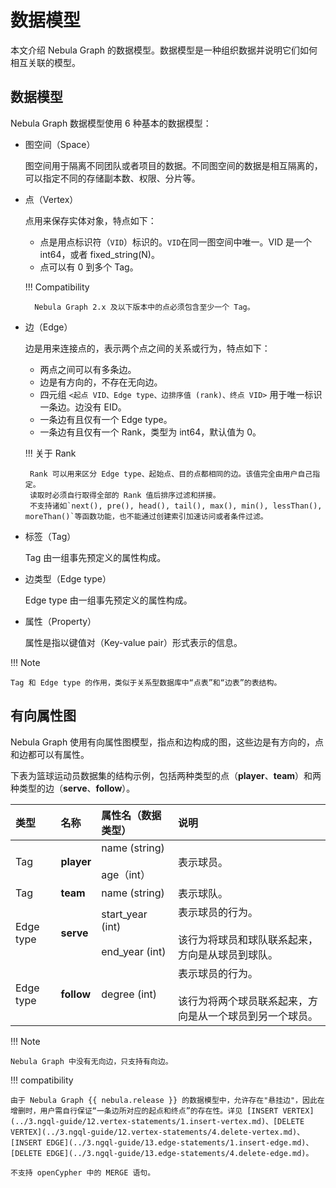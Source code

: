 # 数据模型

本文介绍 Nebula Graph 的数据模型。数据模型是一种组织数据并说明它们如何相互关联的模型。

## 数据模型

Nebula Graph 数据模型使用 6 种基本的数据模型：

- 图空间（Space）

  图空间用于隔离不同团队或者项目的数据。不同图空间的数据是相互隔离的，可以指定不同的存储副本数、权限、分片等。

- 点（Vertex）

  点用来保存实体对象，特点如下：

  - 点是用点标识符（`VID`）标识的。`VID`在同一图空间中唯一。VID 是一个 int64，或者 fixed_string(N)。
  - 点可以有 0 到多个 Tag。
  
  !!! Compatibility

        Nebula Graph 2.x 及以下版本中的点必须包含至少一个 Tag。

- 边（Edge）

  边是用来连接点的，表示两个点之间的关系或行为，特点如下：
  
  - 两点之间可以有多条边。
  - 边是有方向的，不存在无向边。
  - 四元组 `<起点 VID、Edge type、边排序值 (rank)、终点 VID>` 用于唯一标识一条边。边没有 EID。
  - 一条边有且仅有一个 Edge type。
  - 一条边有且仅有一个 Rank，类型为 int64，默认值为 0。

  !!! 关于 Rank

       Rank 可以用来区分 Edge type、起始点、目的点都相同的边。该值完全由用户自己指定。       
       读取时必须自行取得全部的 Rank 值后排序过滤和拼接。       
       不支持诸如`next(), pre(), head(), tail(), max(), min(), lessThan(), moreThan()`等函数功能，也不能通过创建索引加速访问或者条件过滤。 

- 标签（Tag）

  Tag 由一组事先预定义的属性构成。

- 边类型（Edge type）

  Edge type 由一组事先预定义的属性构成。

- 属性（Property）

  属性是指以键值对（Key-value pair）形式表示的信息。

!!! Note

    Tag 和 Edge type 的作用，类似于关系型数据库中“点表”和“边表”的表结构。

## 有向属性图

Nebula Graph 使用有向属性图模型，指点和边构成的图，这些边是有方向的，点和边都可以有属性。

下表为篮球运动员数据集的结构示例，包括两种类型的点（**player**、**team**）和两种类型的边（**serve**、**follow**）。

| 类型 | 名称 | 属性名（数据类型） | 说明 |
| :--- | :--- | :---| :--- |
|Tag|  **player**      | name (string) <br></br>age（int）  | 表示球员。  |
|Tag|   **team** |  name (string) |  表示球队。 |
|Edge type|  **serve**  |  start_year (int) <br></br> end_year (int) | 表示球员的行为。<br></br>该行为将球员和球队联系起来，方向是从球员到球队。  |
|Edge type|  **follow**  | degree (int)  | 表示球员的行为。<br></br>该行为将两个球员联系起来，方向是从一个球员到另一个球员。  |

!!! Note

    Nebula Graph 中没有无向边，只支持有向边。

!!! compatibility
    
    由于 Nebula Graph {{ nebula.release }} 的数据模型中，允许存在"悬挂边"，因此在增删时，用户需自行保证“一条边所对应的起点和终点”的存在性。详见 [INSERT VERTEX](../3.ngql-guide/12.vertex-statements/1.insert-vertex.md)、[DELETE VERTEX](../3.ngql-guide/12.vertex-statements/4.delete-vertex.md)、[INSERT EDGE](../3.ngql-guide/13.edge-statements/1.insert-edge.md)、[DELETE EDGE](../3.ngql-guide/13.edge-statements/4.delete-edge.md)。

    不支持 openCypher 中的 MERGE 语句。
